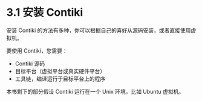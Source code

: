 # 3.1 安装 Contiki

安装 Contiki 的方法有多种，你可以根据自己的喜好从源码安装，或者直接使用虚拟机。

要使用 Contiki，您需要：
* Contiki 源码
* 目标平台（虚拟平台或真实硬件平台）
* 工具链，编译运行于目标平台上的程序

本书剩下的部分假设 Contiki 运行在一个 Unix 环境，比如 Ubuntu 虚拟机。